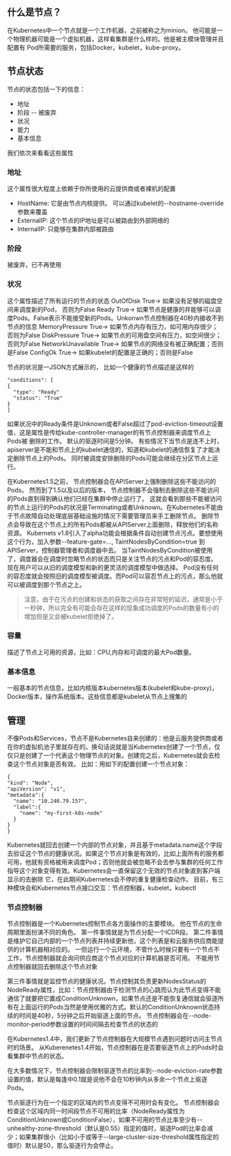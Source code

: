 ## 什么是节点？
在Kubernetes中一个节点就是一个工作机器，之前被称之为minion。 他可能是一个物理机器可能是一个虚拟机器，这样看集群是什么样的。他是被主模块管理并且配置有
Pod所需要的服务，包括Docker，kubelet，kube-proxy。

## 节点状态
节点的状态包括一下的信息：
* 地址
* 阶段 -- 被废弃
* 状况
* 能力
* 基本信息

我们依次来看看这些属性

### 地址
这个属性很大程度上依赖于你所使用的云提供商或者裸机的配置
* HostName: 它是由节点内核提供。 可以通过kubelet的--hostname-override参数来覆盖
* ExternalIP: 这个节点的IP地址是可以被路由到外部网络的
* InternalIP: 只能够在集群内部被路由

### 阶段
被废弃，已不再使用

### 状况
这个属性描述了所有运行的节点的状态
OutOfDisk           True-> 如果没有足够的磁盘空间来调度新的Pod， 否则为False
 Ready              True-> 如果节点是健康的并能够可以调度Pods。False表示不能接受新的Pods。Unkonwn节点控制器在40秒内接收不到节点的信息
 MemoryPressure     True-> 如果节点内存有压力，如可用内存很少；否则为False
 DiskPressure       True-> 如果节点的可用盘空间有压力，如空间很少；否则为False
 NetworkUnavailable True-> 如果节点的网络没有被正确配置；否则是False
 ConfigOk           True-> 如果kubelet的配置是正确的；否则是False
 
 节点的状况是一JSON方式展示的， 比如一个健康的节点描述是这样的
 ```
 "conditions": [
 {
   "type": "Ready"
   "status": "True"
 }
 ]
 ```
 如果状况中的Ready条件是Unknown或者False超过了pod-eviction-timeout设置值，这是属性是传给kube-controller-manager的有节点控制器来调度节点上Pods被
 删除的工作。 默认的驱逐时间是5分钟。 有些情况下当节点是连不上时， apiserver是不能和节点上的kubelet通信的，知道和kubelet的通信恢复了才能决定删除节点上的Pods。 同时被调度安排删除的Pods可能会继续在分区节点上运行。
 
 在Kubernetes1.5之前， 节点控制器会在APIServer上强制删除这些不能访问的Pods。 然而到了1.5以及以后的版本， 节点控制器不会强制去删除这些不能访问的Pods直到得到确认他们已经在集群中停止运行了。 这就会看到那些不能被访问的节点上运行的Pods的状况是Terminating或者Unknown。在Kubernetes不能由于节点故障自动处理底层基础设施的情况下需要管理员来手工删除节点。 删除节点会导致在这个节点上的所有Pods都被从APIServer上面删除，释放他们的名称资源。
Kubernets v1.8引入了alpha功能会根据条件自动创建节点污点。要想使用这个行为，加入参数--feature-gate=..., TaintNodesByCondition=true 到APIServer，控制器管理者和调度器中去。 当TaintNodesByCondition被使用了，调度器会在调度时忽略节点的状态而只是关注节点的污点和Pod的容忍度。
现在用户可以从旧的调度模型和新的更灵活的调度模型中做选择。 Pod没有任何的容忍度就会按照旧的调度模型被调度。而Pod可以容忍节点上的污点，那么他就可以被调度到那个节点之上。

> 注意，由于在污点的创建和状态的获取之间存在非常短的延迟，通常是小于一秒钟，所以完全有可能会存在这样的现象成功调度的Pods的数量有小的增加但是又会被kubelet拒绝掉了。

### 容量
描述了节点上可用的资源，比如：CPU,内存和可调度的最大Pod数量。

### 基本信息
一般基本的节点信息，比如内核版本kubernetes版本(kubelet和kube-proxy)，Docker版本，操作系统版本。这些信息都是kubelet从节点上搜集的

## 管理
不像Pods和Services，节点不是Kubernetes自来创建的：他是云服务提供商或者在你的虚拟机池子里就存在的。换句话说就是当Kubernetes创建了一个节点，仅仅只是创建了一个代表这个物理节点的对象。创建完之后，Kubernetes就会去检查这个节点对象是否有效。 比如：用如下的配置创建一个节点对象：
```
{
"kind": "Node",
"apiVersion": "v1",
"metadata":{
  "name": "10.240.79.157",
  "label":{
    "name": "my-first-k8s-node"
  }
}
}
```
Kubernetes就回去创建一个内部的节点对象，并且基于metadata.name这个字段去验证这个节点的健康状况。如果这个节点对象是有效的，比如上面所有的服务都可用，他就有资格被用来调度Pod；否则他就会被忽略不会去参与集群的任何工作指导这个对象变得有效。Kubernetes会一直保留这个无效的节点对象直到客户端显示的去删除
它，在此期间Kubernetes会不停的重复健康检查动作。
目前，有三种模块会和Kubernetes节点接口交互：节点控制器，kubelet，kubectl

### 节点控制器
节点控制器是一个Kubernetes控制节点各方面操作的主要模块。
他在节点的生命周期里面扮演不同的角色。
第一件事情就是为节点分配一个ICDR段。
第二件事情是维护它自己内部的一个节点列表并持续更新他，这个列表是和云服务供应商能提供的计算机器相对应的。 一但运行一个云环境，不管什么时候只要有一个节点不工作，节点控制器就会询问供应商这个节点对应的计算机器是否可用。 不能用节点控制器就回去删除这个节点对象

第三件事情就是监控节点的健康状况。节点控制其负责更新NodesStatus的NodeReady属性，比如：节点控制器由于检测节点的心跳而认为此节点变得不能通信了就要把它置成ConditionUnknown，如果节点还是不能恢复通信就会驱逐所有在上面运行的Pods当然是使用优雅的方式。默认的ConditionUnknown状态持续的时间是40秒，5分钟之后开始驱逐上面的节点。
节点控制器会在--node-monitor-period参数设置的时间间隔去检查节点的状态的

在Kubernetes1.4中，我们更新了节点控制器在大规模节点遇到问题时访问主节点时的场景。 从Kuberenetes1.4开始，节点控制器在是否要驱逐节点上的Pods时会看集群中节点的状态。

在大多数情况下，节点控制器会限制驱逐节点的比率到--node-eviction-rate参数设置的值，默认是每逢中0.1就是说他不会在10秒钟内从多余一个节点上驱逐Pods。

节点驱逐行为在一个指定的区域内的节点变得不可用时会有变化。 节点控制器会检查这个区域内同一时间段节点不可用的比率（NodeReady属性为ConditionUnknown或ConditionFalse），如果不可用的节点比率至少有--unhealthy-zone-threshold（默认是0.55）指定的值时，驱逐Pod的比率会减少；如果集群很小（比如小于或等于--large-cluster-size-threshold属性指定的值时）默认是50，那么驱逐行为会停止。



































